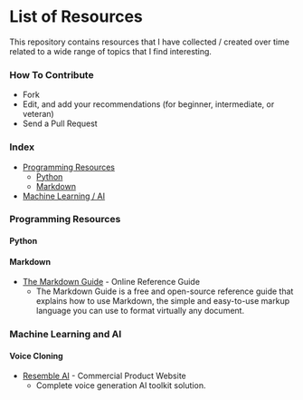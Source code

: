 # List of Resources
This repository contains resources that I have collected / created over time related to a wide range of topics that I find interesting.

### How To Contribute
- Fork
- Edit, and add your recommendations (for beginner, intermediate, or veteran) 
- Send a Pull Request

### Index
* [Programming Resources](#programming-resources)
	* [Python](#python)
	* [Markdown](#markdown)
* [Machine Learning / AI](#machine-learning-and-ai)


### Programming Resources
#### Python
#### Markdown
* [The Markdown Guide](https://www.markdownguide.org/) - Online Reference Guide 
  - The Markdown Guide is a free and open-source reference guide that explains how to use Markdown, the simple and easy-to-use markup language you can use to format virtually any document.

### Machine Learning and AI
#### Voice Cloning
* [Resemble AI](https://www.resemble.ai/) - Commercial Product Website
  - Complete voice generation AI toolkit solution.
